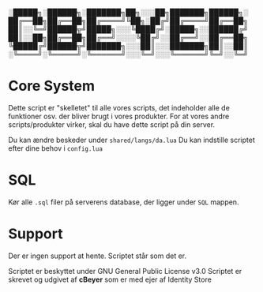 
░█████╗░██████╗░███████╗██╗░░░██╗███████╗██████╗░
██╔══██╗██╔══██╗██╔════╝╚██╗░██╔╝██╔════╝██╔══██╗
██║░░╚═╝██████╦╝█████╗░░░╚████╔╝░█████╗░░██████╔╝
██║░░██╗██╔══██╗██╔══╝░░░░╚██╔╝░░██╔══╝░░██╔══██╗
╚█████╔╝██████╦╝███████╗░░░██║░░░███████╗██║░░██║
░╚════╝░╚═════╝░╚══════╝░░░╚═╝░░░╚══════╝╚═╝░░╚═╝


# Core System
Dette script er "skelletet" til alle vores scripts, det indeholder alle de funktioner osv. der bliver brugt i vores produkter.
For at vores andre scripts/produkter virker, skal du have dette script på din server.

Du kan ændre beskeder under `shared/langs/da.lua`
Du kan indstille scriptet efter dine behov i `config.lua`

# SQL
Kør alle `.sql` filer på serverens database, der ligger under `SQL` mappen.

# Support
Der er ingen support at hente. Scriptet står som det er.

Scriptet er beskyttet under GNU General Public License v3.0
Scriptet er skrevet og udgivet af **cBeyer** som er med ejer af Identity Store
